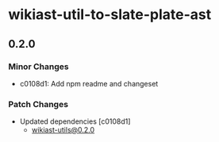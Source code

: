 # wikiast-util-to-slate-plate-ast

## 0.2.0

### Minor Changes

- c0108d1: Add npm readme and changeset

### Patch Changes

- Updated dependencies [c0108d1]
  - wikiast-utils@0.2.0
